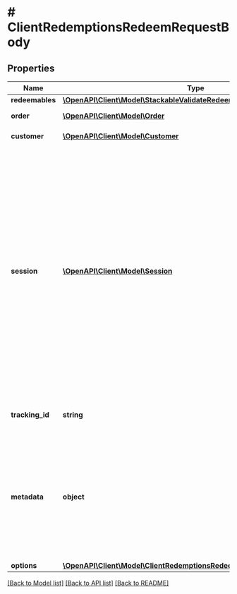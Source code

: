 # # ClientRedemptionsRedeemRequestBody

## Properties

Name | Type | Description | Notes
------------ | ------------- | ------------- | -------------
**redeemables** | [**\OpenAPI\Client\Model\StackableValidateRedeemBaseRedeemablesItem[]**](StackableValidateRedeemBaseRedeemablesItem.md) |  | [optional]
**order** | [**\OpenAPI\Client\Model\Order**](Order.md) | Order information. | [optional]
**customer** | [**\OpenAPI\Client\Model\Customer**](Customer.md) | Customer&#39;s information. | [optional]
**session** | [**\OpenAPI\Client\Model\Session**](Session.md) | Schema model for session lock object. The session object is required to establish a session between multiple parallel validation and redemption requests. If you only send the type parameter in the request, then by default the session lock will be established for 7 days. Read more on establishing a validation session. | [optional]
**tracking_id** | **string** | Is correspondent to Customer&#39;s source_id | [optional]
**metadata** | **object** | A set of key/value pairs that you can attach to a redemption object. It can be useful for storing additional information about the redemption in a structured format. | [optional]
**options** | [**\OpenAPI\Client\Model\ClientRedemptionsRedeemRequestBodyAllOfOptions**](ClientRedemptionsRedeemRequestBodyAllOfOptions.md) |  | [optional]

[[Back to Model list]](../../README.md#models) [[Back to API list]](../../README.md#endpoints) [[Back to README]](../../README.md)
